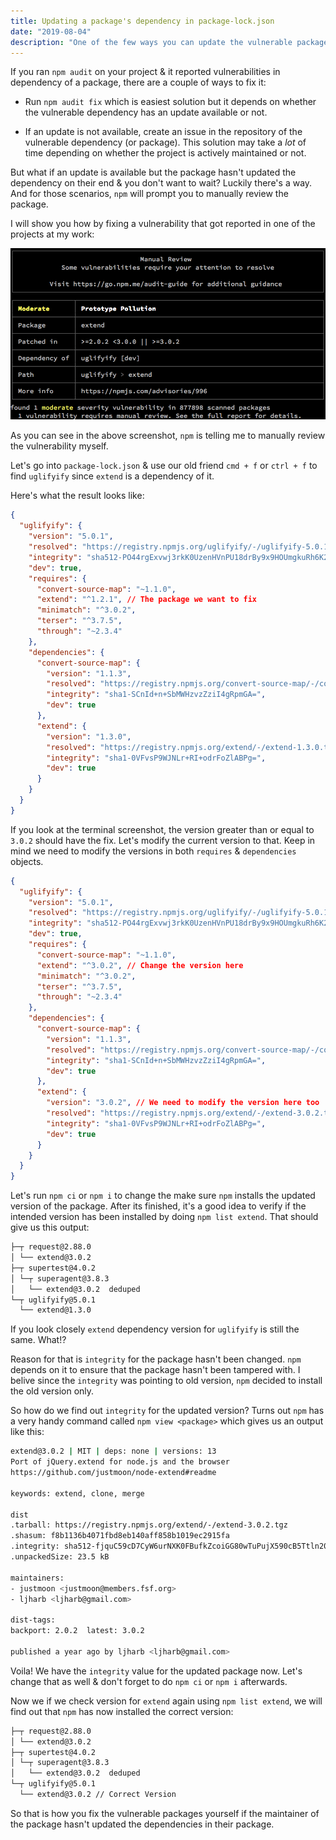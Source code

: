 ```yaml
---
title: Updating a package's dependency in package-lock.json
date: "2019-08-04"
description: "One of the few ways you can update the vulnerable package(s)."
---
```

If you ran `npm audit` on your project & it reported vulnerabilities in dependency of a package, there are a couple of ways to fix it:

- Run `npm audit fix` which is easiest solution but it depends on whether the vulnerable dependency has an update available or not.

- If an update is not available, create an issue in the repository of the vulnerable dependency (or package). This solution may take a *lot* of time depending on whether the project is actively maintained or not.

But what if an update is available but the package hasn't updated the dependency on their end & you don't want to wait? Luckily there's a way. And for those scenarios, `npm` will prompt you to manually review the package.

I will show you how by fixing a vulnerability that got reported in one of the projects at my work:

![vulnerability](./vulnerability.png)

As you can see in the above screenshot, `npm` is telling me to manually review the vulnerability myself.

Let's go into `package-lock.json` & use our old friend `cmd + f` or `ctrl + f` to find `uglifyify` since `extend` is a dependency of it.

Here's what the result looks like:

```json
{
  "uglifyify": {
    "version": "5.0.1",
    "resolved": "https://registry.npmjs.org/uglifyify/-/uglifyify-5.0.1.tgz",
    "integrity": "sha512-PO44rgExvwj3rkK0UzenHVnPU18drBy9x9HOUmgkuRh6K2KIsDqrB5LqxGtjybgGTOS1JeP8SBc+TN5rhiva6w==",
    "dev": true,
    "requires": {
      "convert-source-map": "~1.1.0",
      "extend": "^1.2.1", // The package we want to fix
      "minimatch": "^3.0.2",
      "terser": "^3.7.5",
      "through": "~2.3.4"
    },
    "dependencies": {
      "convert-source-map": {
        "version": "1.1.3",
        "resolved": "https://registry.npmjs.org/convert-source-map/-/convert-source-map-1.1.3.tgz",
        "integrity": "sha1-SCnId+n+SbMWHzvzZziI4gRpmGA=",
        "dev": true
      },
      "extend": {
        "version": "1.3.0", 
        "resolved": "https://registry.npmjs.org/extend/-/extend-1.3.0.tgz",
        "integrity": "sha1-0VFvsP9WJNLr+RI+odrFoZlABPg=",
        "dev": true
      }
    }
  }
}
```

If you look at the terminal screenshot, the version greater than or equal to `3.0.2` should have the fix. Let's modify the current version to that. Keep in mind we need to modify the versions in both `requires` & `dependencies` objects.

```json
{
  "uglifyify": {
    "version": "5.0.1",
    "resolved": "https://registry.npmjs.org/uglifyify/-/uglifyify-5.0.1.tgz",
    "integrity": "sha512-PO44rgExvwj3rkK0UzenHVnPU18drBy9x9HOUmgkuRh6K2KIsDqrB5LqxGtjybgGTOS1JeP8SBc+TN5rhiva6w==",
    "dev": true,
    "requires": {
      "convert-source-map": "~1.1.0",
      "extend": "^3.0.2", // Change the version here
      "minimatch": "^3.0.2",
      "terser": "^3.7.5",
      "through": "~2.3.4"
    },
    "dependencies": {
      "convert-source-map": {
        "version": "1.1.3",
        "resolved": "https://registry.npmjs.org/convert-source-map/-/convert-source-map-1.1.3.tgz",
        "integrity": "sha1-SCnId+n+SbMWHzvzZziI4gRpmGA=",
        "dev": true
      },
      "extend": {
        "version": "3.0.2", // We need to modify the version here too
        "resolved": "https://registry.npmjs.org/extend/-/extend-3.0.2.tgz", // Here too
        "integrity": "sha1-0VFvsP9WJNLr+RI+odrFoZlABPg=",
        "dev": true
      }
    }
  }
}
```

Let's run `npm ci` or `npm i` to change the make sure `npm` installs the updated version of the package. After its finished, it's a good idea to verify if the intended version has been installed by doing `npm list extend`. That should give us this output:

```bash
├─┬ request@2.88.0
│ └── extend@3.0.2
├─┬ supertest@4.0.2
│ └─┬ superagent@3.8.3
│   └── extend@3.0.2  deduped
└─┬ uglifyify@5.0.1
  └── extend@1.3.0
```

If you look closely `extend` dependency version for `uglifyify` is still the same. What!?

Reason for that is `integrity` for the package hasn't been changed. `npm` depends on it to ensure that the package hasn't been tampered with. I belive since the `integrity` was pointing to old version, `npm` decided to install the old version only. 

So how do we find out `integrity` for the updated version? Turns out `npm` has a very handy command called `npm view <package>` which gives us an output like this:

```bash
extend@3.0.2 | MIT | deps: none | versions: 13
Port of jQuery.extend for node.js and the browser
https://github.com/justmoon/node-extend#readme

keywords: extend, clone, merge

dist
.tarball: https://registry.npmjs.org/extend/-/extend-3.0.2.tgz
.shasum: f8b1136b4071fbd8eb140aff858b1019ec2915fa
.integrity: sha512-fjquC59cD7CyW6urNXK0FBufkZcoiGG80wTuPujX590cB5Ttln20E2UB4S/WARVqhXffZl2LNgS+gQdPIIim/g==
.unpackedSize: 23.5 kB

maintainers:
- justmoon <justmoon@members.fsf.org>
- ljharb <ljharb@gmail.com>

dist-tags:
backport: 2.0.2  latest: 3.0.2

published a year ago by ljharb <ljharb@gmail.com>
```

Voila! We have the `integrity` value for the updated package now. Let's change that as well & don't forget to do `npm ci` or `npm i` afterwards.

Now we if we check version for `extend` again using `npm list extend`, we will find out that `npm` has now installed the correct version:

```bash
├─┬ request@2.88.0
│ └── extend@3.0.2
├─┬ supertest@4.0.2
│ └─┬ superagent@3.8.3
│   └── extend@3.0.2  deduped
└─┬ uglifyify@5.0.1
  └── extend@3.0.2 // Correct Version 
```

So that is how you fix the vulnerable packages yourself if the maintainer of the package hasn't updated the dependencies in their package.
